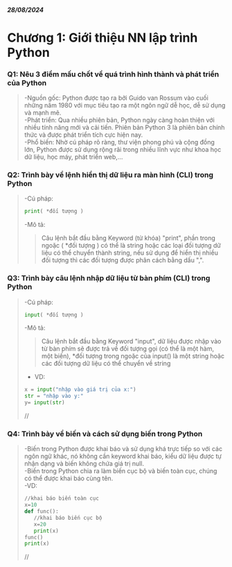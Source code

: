 ##### 28/08/2024

# Chương 1: Giới thiệu NN lập trình Python

### Q1: Nêu 3 điểm mấu chốt về quá trình hình thành và phát triển của Python

> -Nguồn gốc: Python được tạo ra bởi Guido van Rossum vào cuối những năm 1980 với mục tiêu tạo ra một ngôn ngữ dễ học, dễ sử dụng và mạnh mẽ.  
> -Phát triển: Qua nhiều phiên bản, Python ngày càng hoàn thiện với nhiều tính năng mới và cải tiến. Phiên bản Python 3 là phiên bản chính thức và được phát triển tích cực hiện nay.  
> -Phổ biến: Nhờ cú pháp rõ ràng, thư viện phong phú và cộng đồng lớn, Python được sử dụng rộng rãi trong nhiều lĩnh vực như khoa học dữ liệu, học máy, phát triển web,...

### Q2: Trình bày về lệnh hiển thị dữ liệu ra màn hình (CLI) trong Python
>-Cú pháp:
>````py
>print( *đối tượng )
>````
>-Mô tả:
>>Câu lệnh bắt đầu bằng Keyword (từ khóa) "print", phần trong ngoặc ( \*đối tượng ) có thể là string hoặc các loại đối tượng dữ liệu có thể chuyển thành string, nếu sử dụng để hiển thị nhiều đối tượng thì các đối tượng được phân cách bằng dấu ",".

### Q3: Trình bày câu lệnh nhập dữ liệu từ bàn phím (CLI) trong Python
>-Cú pháp:
>````py
>input( *đối tượng )
>````
>-Mô tả:  
>>Câu lệnh bắt đầu bằng Keyword "input", dữ liệu được nhập vào từ bàn phím sẽ được trả về đối tượng gọi (có thể là một hàm, một biến), \*đối tượng trong ngoặc của input() là một string hoặc các đối tượng dữ liệu có thể chuyển về string  
>+ VD:
>````py
>x = input("nhập vào giá trị của x:")
>str = "nhập vào y:"
>y= input(str)
>````
> //
### Q4: Trình bày về biến và cách sử dụng biến trong Python
>-Biến trong Python được khai báo và sử dụng khá trực tiếp so với các ngôn ngữ khác, nó không cần keyword khai báo, kiểu dữ liệu được tự nhận dạng và biến không chứa giá trị null.  
>-Biến trong Python chia ra làm biến cục bộ và biến toàn cục, chúng có thể được khai báo cùng tên.  
>-VD:
>````py
>//khai báo biến toàn cục
>x=10
>def func():
>    //khai báo biến cục bộ
>    x=20
>    print(x)
>func()
>print(x)
>````
> //

